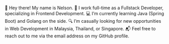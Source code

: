 :wave: Hey there! My name is Nelson.
:construction_worker: I work full-time as a Fullstack Developer, specializing in Frontend Development.
:computer: I’m currently learning Java (Spring Boot) and Golang on the side.
:mag: I’m casually looking for new opportunities in Web Development in Malaysia, Thailand, or Singapore.
:mailbox_with_mail: Feel free to reach out to me via the email address on my GitHub profile.

<!---
NelsonKhor/NelsonKhor is a ✨ special ✨ repository because its `README.md` (this file) appears on your GitHub profile.
You can click the Preview link to take a look at your changes.
--->
